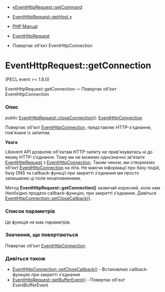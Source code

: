 - [«EventHttpRequest::getCommand](eventhttprequest.getcommand.md)
- [EventHttpRequest::getHost »](eventhttprequest.gethost.md)

- [PHP Manual](index.md)
- [EventHttpRequest](class.eventhttprequest.md)
- Повертає об'єкт EventHttpConnection

# EventHttpRequest::getConnection

(PECL event \>= 1.8.0)

EventHttpRequest::getConnection — Повертає об'єкт EventHttpConnection

### Опис

public
[EventHttpRequest::closeConnection](eventhttprequest.closeconnection.md)():
[EventHttpConnection](class.eventhttpconnection.md)

Повертає об'єкт [EventHttpConnection](class.eventhttpconnection.md),
представляє HTTP-з'єднання, пов'язане із запитом.

**Увага**

Libevent API дозволяє об'єктам HTTP-запиту не прив'язуватись ні до
якому HTTP-з'єднання. Тому ми не можемо однозначно зв'язати
[EventHttpRequest](class.eventhttprequest.md) з
[EventHttpConnection](class.eventhttpconnection.md). Таким чином, ми
створюємо об'єкт [EventHttpConnection](class.eventhttpconnection.md) на
літа. Не маючи інформації про базу подій, базу DNS та callback-функції
при закритті з'єднання ми просто залишаємо ці поля незаповненими.

Метод **EventHttpRequest::getConnection()** зазвичай корисний, коли нам
Необхідно продати callback-функцію, при закритті з'єднання. Дивіться
[EventHttpConnection::setCloseCallback()](eventhttpconnection.setclosecallback.md).

### Список параметрів

Ця функція не має параметрів.

### Значення, що повертаються

Повертає об'єкт [EventHttpConnection](class.eventhttpconnection.md).

### Дивіться також

- [EventHttpConnection::setCloseCallback()](eventhttpconnection.setclosecallback.md) -
Встановлює callback-функцію при закритті з'єднання
- [EventHttpRequest::getBufferEvent()](eventhttprequest.getbufferevent.md) -
Повертає об'єкт EventBufferEvent
